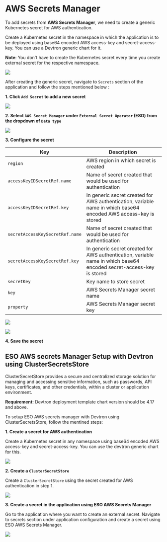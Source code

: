 # AWS Secrets Manager

To add secrets from **AWS Secrets Manager**, we need to create a generic Kubernetes secret for AWS authentication.

Create a Kubernetes secret in the namespace in which the application is to be deployed using base64 encoded AWS access-key and secret-access-key. You can use a Devtron generic chart for it.

**Note**: You don't have to create the Kubernetes secret every time you create external secret for the respective namespace.

![](https://devtron-public-asset.s3.us-east-2.amazonaws.com/images/creating-application/secrets/aws-secret-generic-chart.jpg)

After creating the generic secret, navigate to `Secrets` section of the application and follow the steps mentioned below :

**1. Click `Add Secret` to add a new secret**

![](https://devtron-public-asset.s3.us-east-2.amazonaws.com/images/creating-application/secrets/add-secrets.jpg)

**2. Select `AWS Secret Manager` under `External Secret Operator` (ESO) from the dropdown of `Data type`**

![](https://devtron-public-asset.s3.us-east-2.amazonaws.com/images/creating-application/secrets/aws-secret-manager-dropdown.jpg)

**3. Configure the secret**

| Key                             | Description                                                                                                         |
| ------------------------------- | ------------------------------------------------------------------------------------------------------------------- |
| `region`                        | AWS region in which secret is created                                                                               |
| `accessKeyIDSecretRef.name`     | Name of secret created that would be used for authentication                                                        |
| `accessKeyIDSecretRef.key`      | In generic secret created for AWS authentication, variable name in which base64 encoded AWS access-key is stored    |
| `secretAccessKeySecretRef.name` | Name of secret created that would be used for authentication                                                        |
| `secretAccessKeySecretRef.key`  | In generic secret created for AWS authentication, variable name in which base64 encoded secret-access-key is stored |
| `secretKey`                     | Key name to store secret                                                                                            |
| `key`                           | AWS Secrets Manager secret name                                                                                     |
| `property`                      | AWS Secrets Manager secret key                                                                                      |

![](https://devtron-public-asset.s3.us-east-2.amazonaws.com/images/creating-application/secrets/aws-eso.jpg)

![](https://devtron-public-asset.s3.us-east-2.amazonaws.com/images/creating-application/secrets/aws-external-secret.jpg)

**4. Save the secret**

## ESO AWS secrets Manager Setup with Devtron using ClusterSecretsStore

ClusterSecretStore provides a secure and centralized storage solution for managing and accessing sensitive information, such as passwords, API keys, certificates, and other credentials, within a cluster or application environment.

**Requirement:** Devtron deployment template chart version should be 4.17 and above.

To setup ESO AWS secrets manager with Devtron using ClusterSecretsStore, follow the mentined steps:

**1. Create a secret for AWS authentication**

Create a Kubernetes secret in any namespace using base64 encoded AWS access-key and secret-access-key. You can use the devtron generic chart for this.

![](https://devtron-public-asset.s3.us-east-2.amazonaws.com/images/creating-application/secrets/aws-secret-generic-chart.jpg)

**2. Create a `ClusterSecretStore`**

Create a `ClusterSecretStore` using the secret created for AWS authentication in step 1.

![](https://devtron-public-asset.s3.us-east-2.amazonaws.com/images/creating-application/secrets/clustersecretstore-yaml.jpg)

**3. Create a secret in the application using ESO AWS Secrets Manager**

Go to the application where you want to create an external secret. Navigate to secrets section under application configuration and create a secret using ESO AWS Secrets Manager.

![](https://devtron-public-asset.s3.us-east-2.amazonaws.com/images/creating-application/secrets/app-secret-clustersecretstore.jpg)
